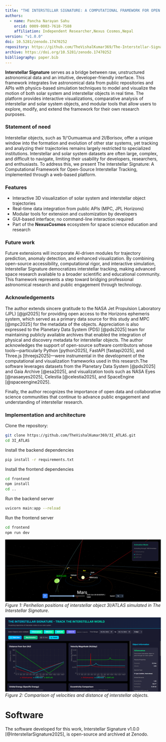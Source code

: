 ```yaml
---
title: "THE INTERSTELLAR SIGNATURE: A COMPUTATIONAL FRAMEWORK FOR OPEN SOURCE INTERSTELLAR TRACKING"
authors:
  - name: Pancha Narayan Sahu
    orcid: 0009-0003-7618-7588
    affiliation: Independent Researcher,Nexus Cosmos,Nepal
version: "v1.0.0"
doi: 10.5281/zenodo.17470252
repository: https://github.com/TheVishalKumar369/The-Interstellar-Signature
archive: https://doi.org/10.5281/zenodo.17470252
biblliography: paper.bib 
---
```


**Interstellar Signature** serves as a bridge between raw, unstructured astronomical data and an intuitive, developer-friendly interface. This framework integrates live astronomical data from public repositories and APIs with physics-based simulation techniques to model and visualize the motion of both solar system and interstellar objects in real time. The platform provides interactive visualizations, comparative analysis of interstellar and solar system objects, and modular tools that allow users to explore, modify, and extend the framework for their own research purposes.

### Statement of need

Interstellar objects, such as 1I/‘Oumuamua and 2I/Borisov, offer a unique window into the formation and evolution of other star systems, yet tracking and analyzing their trajectories remains largely restricted to specialized institutions. Interstellar and solar system datasets are often large, complex, and difficult to navigate, limiting their usability for developers, researchers, and enthusiasts. To address this, we present The Interstellar Signature: A Computational Framework for Open-Source Interstellar Tracking, implemented through a web-based platform.

### Features
- Interactive 3D visualization of solar system and interstellar object trajectories  
- Real-time data integration from public APIs (MPC, JPL Horizons)  
- Modular tools for extension and customization by developers  
- GUI-based interface; no command-line interaction required  
- Part of the **NexusCosmos** ecosystem for space science education and research

### Future work
Future extensions will incorporate AI-driven modules for trajectory prediction, anomaly detection, and enhanced visualization. By combining open-source accessibility, computational rigor, and interactive simulation, Interstellar Signature democratizes interstellar tracking, making advanced space research available to a broader scientific and educational community. This framework represents a step toward bridging professional astronomical research and public engagement through technology.

### Acknowledgements

The author extends sincere gratitude to the NASA Jet Propulsion Laboratory (JPL) [@jpl2025] for providing open access to the Horizons ephemeris system, which served as a primary data source for this study and MPC [@mpc2025] for the metadata of the objects. Appreciation is also expressed to the Planetary Data System (PDS) [@pds2025] team for maintaining publicly available archives that enabled the integration of physical and discovery metadata for interstellar objects. The author acknowledges the support of open-source software contributors whose tools—particularly Python [python2025], FastAPI [fastapi2025], and Three.js [threejs2025]—were instrumental in the development of the computational and visualization frameworks used in this research.The software leverages datasets from the Planetary Data System [@pds2025] and Gaia Archive [@esa2025], and visualization tools such as NASA Eyes [@nasaeyes2025], Celestia [@celestia2025], and SpaceEngine [@spaceengine2025].

Finally, the author recognizes the importance of open data and collaborative science communities that continue to advance public engagement and understanding of interstellar research.

### Implementation and architecture

Clone the repository:

```bash
git clone https://github.com/TheVishalKumar369/3I_ATLAS.git
cd 3I_ATLAS
```

Install the backend dependencies

```bash
pip install -r requirements.txt
```

Install the frontend dependencies

```bash
cd frontend
npm install
cd ..
```

Run the backend server

```bash
uvicorn main:app --reload
```

Run the frontend server

```bash
cd frontend
npm run dev
```

![Perihelion of the 3I/ATLAS](figures/perihelion.png)
*Figure 1: Perihelion positions of interstellar object 3I/ATLAS simulated in The Interstellar Signature.*

![Graphs comparison of the Interstellar Objects](figures/graphs-comparisson.png)
*Figure 2: Comparison of velocities and distance of interstellar objects.*

# Software

The software developed for this work, Interstellar Signature v1.0.0 [@InterstellarSignature2025], is open-source and archived at Zenodo.

